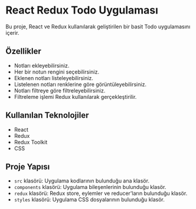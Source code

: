 # React Redux Todo Uygulaması

Bu proje, React ve Redux kullanılarak geliştirilen bir basit Todo uygulamasını içerir.

## Özellikler

- Notları ekleyebilirsiniz.
- Her bir notun rengini seçebilirsiniz.
- Eklenen notları listeleyebilirsiniz.
- Listelenen notları renklerine göre görüntüleyebilirsiniz.
- Notları filtreye göre filtreleyebilirsiniz.
- Filtreleme işlemi Redux kullanılarak gerçekleştirilir.

## Kullanılan Teknolojiler

- React
- Redux
- Redux Toolkit
- CSS

## Proje Yapısı

- `src` klasörü: Uygulama kodlarının bulunduğu ana klasör.
- `components` klasörü: Uygulama bileşenlerinin bulunduğu klasör.
- `redux` klasörü: Redux store, eylemler ve reducer'ların bulunduğu klasör.
- `styles` klasörü: Uygulama CSS dosyalarının bulunduğu klasör.

